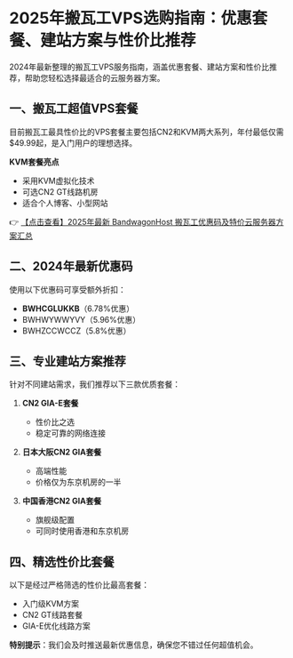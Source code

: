 # 2025年搬瓦工VPS选购指南：优惠套餐、建站方案与性价比推荐

2024年最新整理的搬瓦工VPS服务指南，涵盖优惠套餐、建站方案和性价比推荐，帮助您轻松选择最适合的云服务器方案。

## 一、搬瓦工超值VPS套餐

目前搬瓦工最具性价比的VPS套餐主要包括CN2和KVM两大系列，年付最低仅需$49.99起，是入门用户的理想选择。

**KVM套餐亮点**
- 采用KVM虚拟化技术
- 可选CN2 GT线路机房
- 适合个人博客、小型网站

👉 [【点击查看】2025年最新 BandwagonHost 搬瓦工优惠码及特价云服务器方案汇总](https://bit.ly/banwagon)

## 二、2024年最新优惠码

使用以下优惠码可享受额外折扣：

- **BWHCGLUKKB**（6.78%优惠）
- BWHWYWWYVY（5.96%优惠）
- BWHZCCWCCZ（5.8%优惠）

## 三、专业建站方案推荐

针对不同建站需求，我们推荐以下三款优质套餐：

1. **CN2 GIA-E套餐**
   - 性价比之选
   - 稳定可靠的网络连接

2. **日本大阪CN2 GIA套餐**
   - 高端性能
   - 价格仅为东京机房的一半

3. **中国香港CN2 GIA套餐**
   - 旗舰级配置
   - 可同时使用香港和东京机房

## 四、精选性价比套餐

以下是经过严格筛选的性价比最高套餐：

- 入门级KVM方案
- CN2 GT线路套餐
- GIA-E优化线路方案

**特别提示**：我们会及时推送最新优惠信息，确保您不错过任何超值机会。
